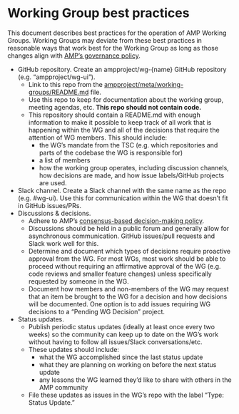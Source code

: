 # Working Group best practices

This document describes best practices for the operation of AMP Working Groups.  Working Groups may deviate from these best practices in reasonable ways that work best for the Working Group as long as those changes align with [AMP’s governance policy](../GOVERNANCE.md).

* GitHub repository.  Create an ampproject/wg-{name} GitHub repository (e.g. “ampproject/wg-ui”).
  * Link to this repo from the [ampproject/meta/working-groups/README.md](README.md) file.
  * Use this repo to keep for documentation about the working group, meeting agendas, etc.  **This repo should not contain code.**
  * This repository should contain a README.md with enough information to make it possible to keep track of all work that is happening within the WG and all of the decisions that require the attention of WG members.  This should include:
    * the WG’s mandate from the TSC (e.g. which repositories and parts of the codebase the WG is responsible for)
    * a list of members
    * how the working group operates, including discussion channels, how decisions are made, and how issue labels/GitHub projects are used.
* Slack channel.  Create a Slack channel with the same name as the repo (e.g. #wg-ui).  Use this for communication within the WG that doesn’t fit in GitHub issues/PRs.
* Discussions & decisions.
  * Adhere to AMP’s [consensus-based decision-making policy](../GOVERNANCE.md#decision-making-policy).
  * Discussions should be held in a public forum and generally allow for asynchronous communication.  GitHub issues/pull requests and Slack work well for this.
  * Determine and document which types of decisions require proactive approval from the WG.  For most WGs, most work should be able to proceed without requiring an affirmative approval of the WG (e.g. code reviews and smaller feature changes) unless specifically requested by someone in the WG.
  * Document how members and non-members of the WG may request that an item be brought to the WG for a decision and how decisions will be documented.  One option is to add issues requiring WG decisions to a “Pending WG Decision” project.
* Status updates.
  * Publish periodic status updates (ideally at least once every two weeks) so the community can keep up to date on the WG’s work without having to follow all issues/Slack conversations/etc.
  * These updates should include:
    * what the WG accomplished since the last status update
    * what they are planning on working on before the next status update
    * any lessons the WG learned they’d like to share with others in the AMP community
  * File these updates as issues in the WG’s repo with the label “Type: Status Update.”
